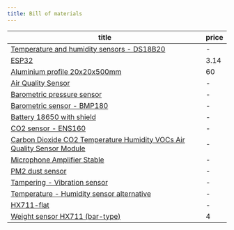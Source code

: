 ```yaml
---
title: Bill of materials
---
```


<!-- QueryToSerialize: table WITHOUT ID "[" + default(title, file.name) + "]" + default( "("+  replace(replace(file.path, "gratheon.com", ""), " ", "%20") + ")", "") as  title,  price FROM "docs/beehive-sensors/components"  WHERE file.name != "index" -->
<!-- SerializedQuery: table WITHOUT ID "[" + default(title, file.name) + "]" + default( "("+  replace(replace(file.path, "gratheon.com", ""), " ", "%20") + ")", "") as  title,  price FROM "docs/beehive-sensors/components"  WHERE file.name != "index" -->

| title                                                                                                                                                                                                      | price |
| ---------------------------------------------------------------------------------------------------------------------------------------------------------------------------------------------------------- | ----- |
| [Temperature and humidity sensors - DS18B20](docs/beehive-sensors/components/DS18B20.md)                                                                                                                   | \-    |
| [ESP32](docs/beehive-sensors/components/ESP32.md)                                                                                                                                                          | 3.14  |
| [Aluminium profile 20x20x500mm](docs/beehive-sensors/components/todo/Aluminium%20profile%2020x20x500mm.md)                                                                                                 | 60    |
| [Air Quality Sensor](docs/beehive-sensors/components/todo/Air%20Quality%20Sensor.md)                                                                                                                       | \-    |
| [Barometric pressure sensor](docs/beehive-sensors/components/todo/Barometric%20pressure%20sensor.md)                                                                                                       | \-    |
| [Barometric sensor - BMP180](docs/beehive-sensors/components/todo/Barometric%20sensor%20-%20BMP180.md)                                                                                                     | \-    |
| [Battery 18650 with shield](docs/beehive-sensors/components/todo/Battery%2018650%20with%20shield.md)                                                                                                       | \-    |
| [CO2 sensor - ENS160](docs/beehive-sensors/components/todo/CO2%20sensor%20-%20ENS160.md)                                                                                                                   | \-    |
| [Carbon Dioxide CO2 Temperature Humidity VOCs Air Quality Sensor Module](docs/beehive-sensors/components/todo/Carbon%20Dioxide%20CO2%20Temperature%20Humidity%20VOCs%20Air%20Quality%20Sensor%20Module.md) | \-    |
| [Microphone Amplifier Stable](docs/beehive-sensors/components/todo/Microphone%20Amplifier%20Stable.md)                                                                                                     | \-    |
| [PM2 dust sensor](docs/beehive-sensors/components/todo/PM2%20dust%20sensor.md)                                                                                                                             | \-    |
| [Tampering - Vibration sensor](docs/beehive-sensors/components/todo/Tampering%20-%20Vibration%20sensor.md)                                                                                                 | \-    |
| [Temperature - Humidity sensor alternative](docs/beehive-sensors/components/todo/Temperature%20-%20Humidity%20sensor%20alternative.md)                                                                     | \-    |
| [HX711-flat](docs/beehive-sensors/components/HX711-flat.md)                                                                                                                                                | \-    |
| [Weight sensor HX711 (bar-type)](docs/beehive-sensors/components/HX711-bar.md)                                                                                                                             | 4     |
<!-- SerializedQuery END -->
